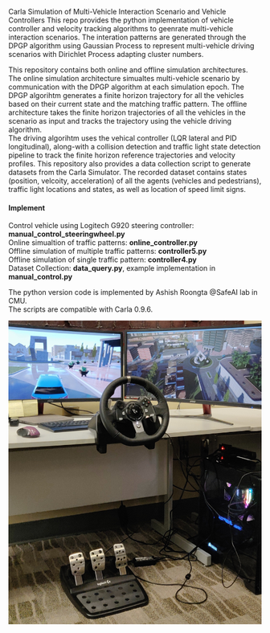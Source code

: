 Carla Simulation of Multi-Vehicle Interaction Scenario and Vehicle Controllers
This repo provides the python implementation of vehicle controller and velocity tracking algorithms to geenrate multi-vehicle interaction scenarios. The interation patterns are generated through the DPGP algorithm using Gaussian Process to represent multi-vehicle driving scenarios with Dirichlet Process adapting cluster numbers.

This repository contains both online and offline simulation architectures. The online simulation architecture simualtes multi-vehicle scenario by communication with the DPGP algorithm at each simulation epoch. The DPGP algorihtm generates a finite horizon trajectory for all the vehicles based on their current state and the matching traffic pattern.
The offline architecture takes the finite horizon trajectories of all the vehicles in the scenario as input and tracks the trajectory using the vehicle driving algorithm.<br>
The driving algorihtm uses the vehical controller (LQR lateral and PID longitudinal), along-with a collision detection and traffic light state detection pipeline to track the finite horizon reference trajectories and velocity profiles.
This repository also provides a data collection script to generate datasets from the Carla Simulator. The recorded dataset contains states (position, velcoity, acceleration) of all the agents (vehicles and pedestrians), traffic light locations and states, as well as location of speed limit signs. 

#### Implement
Control vehicle using Logitech G920 steering controller: **manual_control_steeringwheel.py** <br>
Online simualtion of traffic patterns: **online_controller.py** <br>
Offline simulation of multiple traffic patterns: **controller5.py** <br>
Offline simulation of single traffic pattern: **controller4.py** <br>
Dataset Collection: **data_query.py**, example implementation in **manual_control.py** <br>

The python version code is implemented by Ashish Roongta @SafeAI lab in CMU. <br>
The scripts are compatible with Carla 0.9.6.

![alt test](images/sim_setup.jpg)
